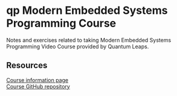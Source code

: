 # qp Modern Embedded Systems Programming Course

Notes and exercises related to taking Modern Embedded Systems Programming Video Course provided by Quantum Leaps.

## Resources

[Course information page](https://www.state-machine.com/video-course#Videos)  
[Course GitHub repository](https://github.com/QuantumLeaps/modern-embedded-programming-course)  
